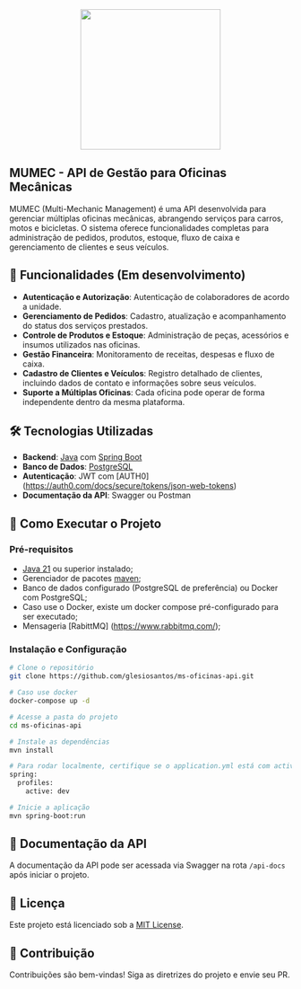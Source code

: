 <div align="center">
    <img src="./src/main/resources/templates/mumec_logo.png" width="250px"/>
</div>

## MUMEC - API de Gestão para Oficinas Mecânicas

MUMEC (Multi-Mechanic Management) é uma API desenvolvida para gerenciar múltiplas oficinas mecânicas, abrangendo serviços para carros, motos e bicicletas. O sistema oferece funcionalidades completas para administração de pedidos, produtos, estoque, fluxo de caixa e gerenciamento de clientes e seus veículos.

## 🚀 Funcionalidades (Em desenvolvimento)

- **Autenticação e Autorização**: Autenticação de colaboradores de acordo a unidade.  
- **Gerenciamento de Pedidos**: Cadastro, atualização e acompanhamento do status dos serviços prestados.  
- **Controle de Produtos e Estoque**: Administração de peças, acessórios e insumos utilizados nas oficinas.  
- **Gestão Financeira**: Monitoramento de receitas, despesas e fluxo de caixa.  
- **Cadastro de Clientes e Veículos**: Registro detalhado de clientes, incluindo dados de contato e informações sobre seus veículos.  
- **Suporte a Múltiplas Oficinas**: Cada oficina pode operar de forma independente dentro da mesma plataforma.  

## 🛠 Tecnologias Utilizadas

- **Backend**: [Java](https://docs.oracle.com/en/java/) com [Spring Boot](https://spring.io/projects/spring-boot)  
- **Banco de Dados**: [PostgreSQL](https://www.postgresql.org/)  
- **Autenticação**: JWT com [AUTH0] (https://auth0.com/docs/secure/tokens/json-web-tokens)  
- **Documentação da API**: Swagger ou Postman  

## 📌 Como Executar o Projeto

### Pré-requisitos

- [Java 21](https://docs.oracle.com/en/java/) ou superior instalado;  
- Gerenciador de pacotes [maven](https://maven.apache.org/);  
- Banco de dados configurado (PostgreSQL de preferência) ou Docker com PostgreSQL;
- Caso use o Docker, existe um docker compose pré-configurado para ser executado;
- Mensageria [RabittMQ] (https://www.rabbitmq.com/);

### Instalação e Configuração

```bash
# Clone o repositório
git clone https://github.com/glesiosantos/ms-oficinas-api.git

# Caso use docker
docker-compose up -d

# Acesse a pasta do projeto
cd ms-oficinas-api

# Instale as dependências
mvn install

# Para rodar localmente, certifique se o application.yml está com active setado com valor 'DEV'
spring:
  profiles:
    active: dev

# Inicie a aplicação
mvn spring-boot:run
```

## 📖 Documentação da API

A documentação da API pode ser acessada via Swagger na rota `/api-docs` após iniciar o projeto.

## 📜 Licença

Este projeto está licenciado sob a [MIT License](./LICENSE).

## 🤝 Contribuição

Contribuições são bem-vindas! Siga as diretrizes do projeto e envie seu PR.
